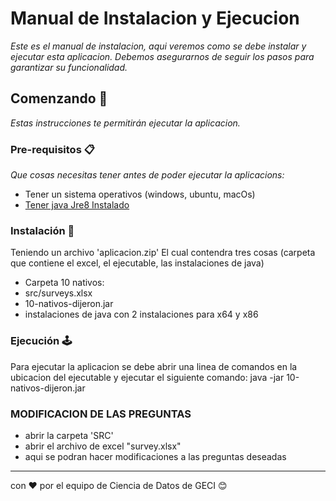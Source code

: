 # Manual de Instalacion y Ejecucion

_Este es el manual de instalacion, aqui veremos como se debe instalar y ejecutar esta aplicacion.
Debemos asegurarnos de seguir los pasos para garantizar su funcionalidad._

## Comenzando 🚀

_Estas instrucciones te permitirán ejecutar la aplicacion._



### Pre-requisitos 📋

_Que cosas necesitas tener antes de poder ejecutar la aplicacions:_
- Tener un sistema operativos (windows, ubuntu, macOs)
- [Tener java Jre8 Instalado](https://www.oracle.com/mx/java/technologies/javase-jre8-downloads.html)


### Instalación 🔧

Teniendo un archivo 'aplicacion.zip'
El cual contendra tres cosas (carpeta que contiene el excel, el ejecutable, las instalaciones de java)
- Carpeta 10 nativos:
- src/surveys.xlsx
- 10-nativos-dijeron.jar
- instalaciones de java con 2 instalaciones para x64 y x86

### Ejecución 🕹
Para ejecutar la aplicacion se debe abrir una linea de comandos en la ubicacion del ejecutable
y ejecutar el siguiente comando:
java -jar 10-nativos-dijeron.jar

### MODIFICACION DE LAS PREGUNTAS
- abrir la carpeta 'SRC'
- abrir el archivo de excel "survey.xlsx"
- aqui se podran hacer modificaciones a las preguntas deseadas

---
con ❤️ por el equipo de Ciencia de Datos de GECI 😊
